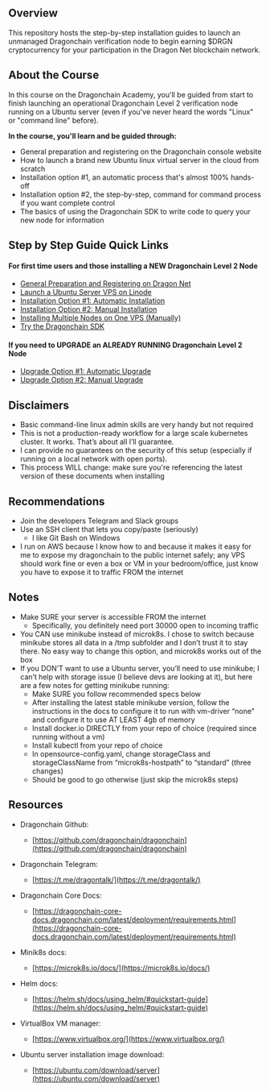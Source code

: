 ## Overview
This repository hosts the step-by-step installation guides to launch an unmanaged Dragonchain verification node to begin earning $DRGN cryptocurrency for your participation in the Dragon Net blockchain network.

## About the Course
In this course on the Dragonchain Academy, you'll be guided from start to finish launching an operational Dragonchain Level 2 verification node running on a Ubuntu server (even if you've never heard the words "Linux" or "command line" before). 

**In the course, you'll learn and be guided through:**
- General preparation and registering on the Dragonchain console website
- How to launch a brand new Ubuntu linux virtual server in the cloud from scratch
- Installation option #1, an automatic process that's almost 100% hands-off
- Installation option #2, the step-by-step, command for command process if you want complete control
- The basics of using the Dragonchain SDK to write code to query your new node for information

## Step by Step Guide Quick Links
#### For first time users and those installing a NEW Dragonchain Level 2 Node
-   [General Preparation and Registering on Dragon Net](general-preparation.md)
-   [Launch a Ubuntu Server VPS on Linode](launch-a-vps-on-linode.md)
-   [Installation Option #1: Automatic Installation](automatic-install.md)
-   [Installation Option #2: Manual Installation](manual-install.md)
-   [Installing Multiple Nodes on One VPS (Manually)](manual-install-additional-nodes.md)
-   [Try the Dragonchain SDK](setup-dragonchain-sdk.md)

#### If you need to UPGRADE an ALREADY RUNNING Dragonchain Level 2 Node
- [Upgrade Option #1: Automatic Upgrade](automatic-upgrade.md)
- [Upgrade Option #2: Manual Upgrade](manual-upgrade.md)

## Disclaimers
-   Basic command-line linux admin skills are very handy but not required
-   This is not a production-ready workflow for a large scale kubernetes cluster. It works. That’s about all I’ll guarantee.    
-   I can provide no guarantees on the security of this setup (especially if running on a local network with open ports).
-   This process WILL change: make sure you're referencing the latest version of these documents when installing

## Recommendations

-   Join the developers Telegram and Slack groups
-   Use an SSH client that lets you copy/paste (seriously)
	-   I like Git Bash on Windows
-   I run on AWS because I know how to and because it makes it easy for me to expose my dragonchain to the public internet safely; any VPS should work fine or even a box or VM in your bedroom/office, just know you have to expose it to traffic FROM the internet

## Notes

-   Make SURE your server is accessible FROM the internet
	- Specifically, you definitely need port 30000 open to incoming traffic
-   You CAN use minikube instead of microk8s. I chose to switch because minikube stores all data in a /tmp subfolder and I don’t trust it to stay there. No easy way to change this option, and microk8s works out of the box  
-   If you DON’T want to use a Ubuntu server, you’ll need to use minikube; I can’t help with storage issue (I believe devs are looking at it), but here are a few notes for getting minikube running:
	- Make SURE you follow recommended specs below
	- After installing the latest stable minikube version, follow the instructions in the docs to configure it to run with vm-driver “none” and configure it to use AT LEAST 4gb of memory
	-   Install docker.io DIRECTLY from your repo of choice (required since running without a vm)
	-   Install kubectl from your repo of choice
	- In opensource-config.yaml, change storageClass and storageClassName from “microk8s-hostpath” to “standard” (three changes)
	- Should be good to go otherwise (just skip the microk8s steps)

## Resources

-   Dragonchain Github:
	- [https://github.com/dragonchain/dragonchain](https://github.com/dragonchain/dragonchain)   

-   Dragonchain Telegram:
	- [https://t.me/dragontalk/](https://t.me/dragontalk/)
    
-   Dragonchain Core Docs:
	- [https://dragonchain-core-docs.dragonchain.com/latest/deployment/requirements.html](https://dragonchain-core-docs.dragonchain.com/latest/deployment/requirements.html)
    
-   Minik8s docs:
	- [https://microk8s.io/docs/](https://microk8s.io/docs/)

-   Helm docs:
	- [https://helm.sh/docs/using_helm/#quickstart-guide](https://helm.sh/docs/using_helm/#quickstart-guide)
    
-   VirtualBox VM manager:
	- [https://www.virtualbox.org/](https://www.virtualbox.org/)
    
-   Ubuntu server installation image download:
	- [https://ubuntu.com/download/server](https://ubuntu.com/download/server)
